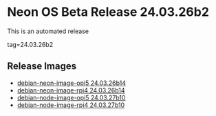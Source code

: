 # Neon OS Beta Release 24.03.26b2
This is an automated release

tag=24.03.26b2

## Release Images
- [debian-neon-image-opi5 24.03.26b14](https://2222.us/app/files/neon_images/core/opi5/dev/debian-neon-image-opi5_2024-03-26_23_39.img.xz)
- [debian-neon-image-rpi4 24.03.26b14](https://2222.us/app/files/neon_images/core/rpi4/dev/debian-neon-image-rpi4_2024-03-26_23_39.img.xz)
- [debian-node-image-opi5 24.03.27b10](https://2222.us/app/files/neon_images/node/opi5/dev/debian-node-image-opi5_2024-03-27_02_18.img.xz)
- [debian-node-image-rpi4 24.03.27b10](https://2222.us/app/files/neon_images/node/rpi4/dev/debian-node-image-rpi4_2024-03-27_02_18.img.xz)
